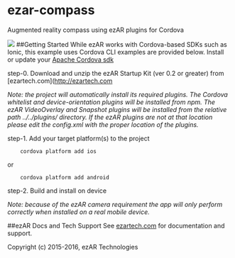 # ezar-compass
Augmented reality compass using ezAR plugins for Cordova

![](http://static1.squarespace.com/static/54d524d4e4b0f489aba79ed2/55310535e4b03253914c8657/55310564e4b086967b6ed7fb/1429276278307/ezar-compass.png)
##Getting Started
While ezAR works with Cordova-based SDKs such as Ionic, this example uses Cordova CLI examples are provided below. 
Install or update your [Apache Cordova sdk](https://cordova.apache.org/)

step-0.  Download and unzip the ezAR Startup Kit (ver 0.2 or greater) from [ezartech.com](http://ezartech.com

*Note: the project will automatically install its required plugins. The Cordova 
whitelist and device-orientation plugins will be installed from npm. The 
ezAR VideoOverlay and  Snapshot plugins will be installed from the relative path 
../../plugins/ directory. If the ezAR plugins are not at that location please 
edit the config.xml with the proper location of the plugins.*

step-1.  Add your target platform(s) to the project

        cordova platform add ios
    
or

        cordova platform add android


step-2.  Build and install on device

*Note: because of the ezAR camera requirement the app will only perform correctly 
when installed on a real mobile device.*

##ezAR Docs and Tech Support
See [ezartech.com](http://ezartech.com) for documentation and support.


Copyright (c) 2015-2016, ezAR Technologies